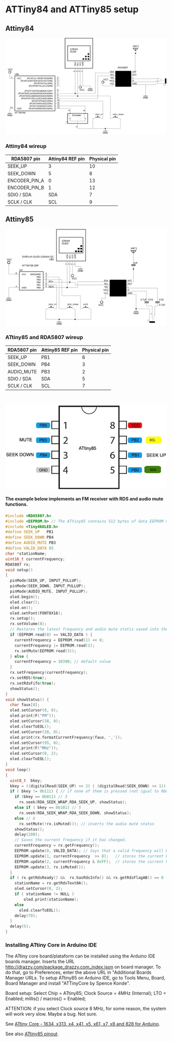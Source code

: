 # ATTiny84 and ATTiny85 setup



## Attiny84 

![Schematic - Attiny84 with oled setup ](../../extras/images/circuit_attiny84.png)


### Attiny84 wireup

| RDA5807 pin     | Attiny84 REF pin | Physical pin  | 
| ----------------| -----------------| ------------- | 
| SEEK_UP         |     3            |    10         | 
| SEEK_DOWN       |     5            |     8         |
| ENCODER_PIN_A   |     0            |    13         |
| ENCODER_PIN_B   |     1            |    12         |  
| SDIO / SDA      |     SDA          |     7         |
| SCLK / CLK      |     SCL          |     9         |




## Attiny85 



![Schematic - Attiny85 with oled setup ](../../extras/images/circuit_attiny85.png)


### ATtiny85 and RDA5807 wireup  

| RDA5807 pin     | Attiny85 REF pin | Physical pin | 
| ----------------| -----------------| ------------- | 
| SEEK_UP         |     PB1          |     6         | 
| SEEK_DOWN       |     PB4          |     3         |
| AUDIO_MUTE      |     PB3          |     2         | 
| SDIO / SDA      |     SDA          |     5         |
| SCLK / CLK      |     SCL          |     7         |
   
<BR>

![Schematic - Attiny85 pinout](../../extras/images/attiny85_pinout.jpg)


#### The example below implements an FM receiver with RDS and audio mute functions.

```cpp
#include <RDA5807.h>
#include <EEPROM.h> // The ATtiny85 contains 512 bytes of data EEPROM memory. The EEPROM has an endurance of at least 100,000 write/erase cycles.
#include <Tiny4kOLED.h>
#define SEEK_UP   PB1     
#define SEEK_DOWN PB4  
#define AUDIO_MUTE PB3  
#define VALID_DATA 85
char *stationName;
uint16_t currentFrequency;
RDA5807 rx;
void setup()
{
  pinMode(SEEK_UP, INPUT_PULLUP);
  pinMode(SEEK_DOWN, INPUT_PULLUP);
  pinMode(AUDIO_MUTE, INPUT_PULLUP);
  oled.begin();
  oled.clear();
  oled.on();
  oled.setFont(FONT8X16);
  rx.setup();
  rx.setVolume(8);  
  // Restores the latest frequency and audio mute statis saved into the EEPROM
  if (EEPROM.read(0) == VALID_DATA ) {
    currentFrequency = EEPROM.read(1) << 8;
    currentFrequency |= EEPROM.read(2);
    rx.setMute(EEPROM.read(3));
  } else {
    currentFrequency = 10390; // default value
  } 
  rx.setFrequency(currentFrequency); 
  rx.setRDS(true);
  rx.setRdsFifo(true);
  showStatus();
}
void showStatus() {
  char faux[8];
  oled.setCursor(0, 0);
  oled.print(F("FM"));
  oled.setCursor(38, 0);
  oled.clearToEOL();
  oled.setCursor(38, 0);
  oled.print(rx.formatCurrentFrequency(faux, ',')); 
  oled.setCursor(95, 0);
  oled.print(F("MHz"));
  oled.setCursor(0, 2);
  oled.clearToEOL();
}
void loop()
{
  uint8_t  bkey;
  bkey = ((digitalRead(SEEK_UP) << 2) | (digitalRead(SEEK_DOWN) << 1)) | digitalRead(AUDIO_MUTE); // 3, 5 or 6 (considering just one button pressed)  
  if ( bkey != 0b111) { // if none of them is pressed (not igual to 0b011, 0b101 or 0b110) then do nothing.
    if (bkey == 0b011) // 3 
      rx.seek(RDA_SEEK_WRAP,RDA_SEEK_UP, showStatus);
    else if ( bkey == 0b101) // 5
      rx.seek(RDA_SEEK_WRAP,RDA_SEEK_DOWN, showStatus);
    else // 6 
      rx.setMute(!rx.isMuted()); // inverts the audio mute status  
    showStatus();
    delay(200);
    // Saves the current frequency if it has changed. 
    currentFrequency = rx.getFrequency();
    EEPROM.update(0, VALID_DATA); // Says that a valid frequency will be saved  
    EEPROM.update(1, currentFrequency  >> 8);   // stores the current Frequency HIGH byte 
    EEPROM.update(2, currentFrequency & 0xFF);  // stores the current Frequency LOW byte 
    EEPROM.update(3, rx.isMuted());
  }
  if ( rx.getRdsReady() &&  rx.hasRdsInfo() && rx.getRdsFlagAB() == 0 )  {
    stationName = rx.getRdsText0A();
    oled.setCursor(0, 2);
    if ( stationName != NULL ) 
        oled.print(stationName); 
    else 
      oled.clearToEOL();
    delay(70);
  }
  delay(5);
}
```



### Installing ATtiny Core in Arduino IDE 

The ATtiny core board/plataform can be installed using the Arduino IDE boards manager. 
Inserts the URL http://drazzy.com/package_drazzy.com_index.json on board manager. To do that, go to Preferences, enter the above URL in "Additional Boards Manager URLs. To setup ATtiny85 on Arduino IDE, go to Tools Menu, Board, Board Manager and install "ATTinyCore by Spence Konde". 

Board setup: Select Chip = ATtiny85;  Clock Source = 4MHz (Internal); LTO = Enabled; millis() / macros() = Enabled; 

ATTENTION: if you select Clock source 8 MHz, for some reason, the system will work very slow. Maybe a bug. Not sure. 

See [ATtiny Core - 1634, x313, x4, x41, x5, x61, x7, x8 and 828 for Arduino](https://github.com/SpenceKonde/ATTinyCore).

See also [ATtiny85 pinout](https://ww1.microchip.com/downloads/en/DeviceDoc/Atmel-2586-AVR-8-bit-Microcontroller-ATtiny25-ATtiny45-ATtiny85_Datasheet.pdf).


